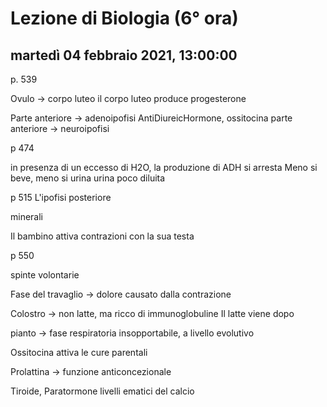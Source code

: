 # Lezione di Biologia (6° ora)

## martedì 04 febbraio 2021, 13:00:00

p. 539

Ovulo -> corpo luteo
il corpo luteo produce progesterone

Parte anteriore -> adenoipofisi
AntiDiureicHormone, ossitocina
parte anteriore -> neuroipofisi

p 474

in presenza di un eccesso di H2O, la produzione di ADH si arresta
Meno si beve, meno si urina
urina poco diluita

p 515 
L'ipofisi posteriore

minerali

Il bambino attiva contrazioni con la sua testa

p 550

spinte volontarie

Fase del travaglio -> dolore
causato dalla contrazione

Colostro -> non latte, ma ricco di immunoglobuline
Il latte viene dopo

pianto -> fase respiratoria
insopportabile, a livello evolutivo

Ossitocina attiva le cure parentali

Prolattina -> funzione anticoncezionale

Tiroide, Paratormone   livelli ematici del calcio
<!--stackedit_data:
eyJoaXN0b3J5IjpbMTA3MjMwNDAxMCw0ODg5MjI1NzksLTE0OT
Y4NDg1NTcsLTU3OTI0OTU4NywtMTYyMDIxMTcxLDIwNjU2NDIz
MjBdfQ==
-->